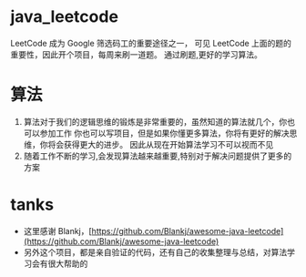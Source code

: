 # java_leetcode

LeetCode 成为 Google 筛选码工的重要途径之一，
可见 LeetCode 上面的题的重要性，因此开个项目，每周来刷一道题。
通过刷题,更好的学习算法。

# 算法

1. 算法对于我们的逻辑思维的锻炼是非常重要的，虽然知道的算法就几个，你也可以参加工作
你也可以写项目，但是如果你懂更多算法，你将有更好的解决思维，你将会获得更大的进步。
因此从现在开始算法学习不可以视而不见
2. 随着工作不断的学习,会发现算法越来越重要,特别对于解决问题提供了更多的方案

# tanks
* 这里感谢 Blankj，[https://github.com/Blankj/awesome-java-leetcode](https://github.com/Blankj/awesome-java-leetcode)
* 另外这个项目，都是亲自验证的代码，还有自己的收集整理与总结，对算法学习会有很大帮助的
          










